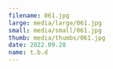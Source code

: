 ```yaml
---
filename: 061.jpg
large: media/large/061.jpg
small: media/small/061.jpg
thumb: media/thumbs/061.jpg
date: 2022.09.28
name: t.b.d
---
```

